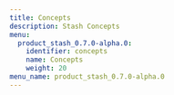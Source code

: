 ```yaml
---
title: Concepts
description: Stash Concepts
menu:
  product_stash_0.7.0-alpha.0:
    identifier: concepts
    name: Concepts
    weight: 20
menu_name: product_stash_0.7.0-alpha.0
---
```

